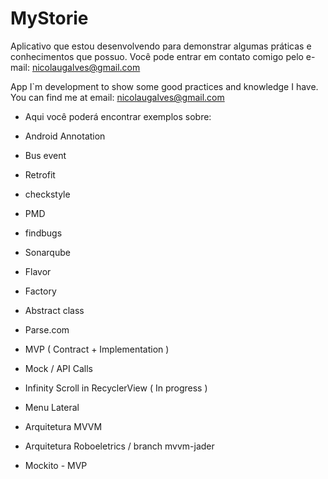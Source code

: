 # MyStorie

Aplicativo que estou desenvolvendo para demonstrar algumas práticas e conhecimentos que possuo.
Você pode entrar em contato comigo pelo e-mail: nicolaugalves@gmail.com

App I`m development to show some good practices and knowledge I have.
You can find me at email: nicolaugalves@gmail.com


- Aqui você poderá encontrar exemplos sobre:

- Android Annotation
- Bus event
- Retrofit
- checkstyle
- PMD
- findbugs
- Sonarqube
- Flavor
- Factory
- Abstract class
- Parse.com
- MVP ( Contract + Implementation )
- Mock / API Calls
- Infinity Scroll in RecyclerView ( In progress )
- Menu Lateral
- Arquitetura MVVM
- Arquitetura Roboeletrics / branch mvvm-jader
- Mockito - MVP